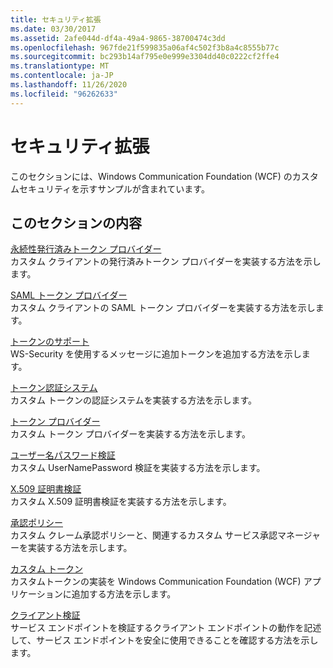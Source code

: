 ```yaml
---
title: セキュリティ拡張
ms.date: 03/30/2017
ms.assetid: 2afe044d-df4a-49a4-9865-38700474c3dd
ms.openlocfilehash: 967fde21f599835a06af4c502f3b8a4c8555b77c
ms.sourcegitcommit: bc293b14af795e0e999e3304dd40c0222cf2ffe4
ms.translationtype: MT
ms.contentlocale: ja-JP
ms.lasthandoff: 11/26/2020
ms.locfileid: "96262633"
---
```

# <a name="security-extensibility"></a>セキュリティ拡張

このセクションには、Windows Communication Foundation (WCF) のカスタムセキュリティを示すサンプルが含まれています。  
  
## <a name="in-this-section"></a>このセクションの内容  

 [永続性発行済みトークン プロバイダー](durable-issued-token-provider.md)  
 カスタム クライアントの発行済みトークン プロバイダーを実装する方法を示します。  
  
 [SAML トークン プロバイダー](saml-token-provider.md)  
 カスタム クライアントの SAML トークン プロバイダーを実装する方法を示します。  
  
 [トークンのサポート](supporting-tokens.md)  
 WS-Security を使用するメッセージに追加トークンを追加する方法を示します。  
  
 [トークン認証システム](token-authenticator.md)  
 カスタム トークンの認証システムを実装する方法を示します。  
  
 [トークン プロバイダー](token-provider.md)  
 カスタム トークン プロバイダーを実装する方法を示します。  
  
 [ユーザー名パスワード検証](user-name-password-validator.md)  
 カスタム UserNamePassword 検証を実装する方法を示します。  
  
 [X.509 証明書検証](x-509-certificate-validator.md)  
 カスタム X.509 証明書検証を実装する方法を示します。  
  
 [承認ポリシー](authorization-policy.md)  
 カスタム クレーム承認ポリシーと、関連するカスタム サービス承認マネージャーを実装する方法を示します。  
  
 [カスタム トークン](custom-token.md)  
 カスタムトークンの実装を Windows Communication Foundation (WCF) アプリケーションに追加する方法を示します。  
  
 [クライアント検証](client-validation.md)  
 サービス エンドポイントを検証するクライアント エンドポイントの動作を記述して、サービス エンドポイントを安全に使用できることを確認する方法を示します。
